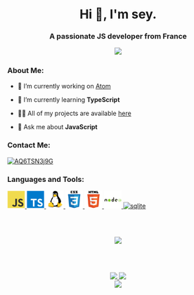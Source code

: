 <h1 align="center">Hi 👋, I'm sey.</h1>
<h3 align="center">A passionate JS developer from France</h3>


<div align="center">
  <a href="https://github.com/seyiooo"/>
  <img src="https://komarev.com/ghpvc/?username=seyiooo&label=Profile%20views&color=0e75b6&style=for-the-badge&color=7289da" width="15%"/>
  </a>
</div>

<h3>About Me:</h3>

- 🔭 I’m currently working on [Atom](https://discord.gg/AQ6TSN3j9G)

- 🌱 I’m currently learning **TypeScript**

- 👨‍💻 All of my projects are available [here](https://github.com/seyiooo?tab=repositories)

- 💬 Ask me about **JavaScript**

<h3>Contact Me:</h3>
<div>
  <a href="https://discord.gg/AQ6TSN3j9G" target="blank"><img align="center" src="https://raw.githubusercontent.com/rahuldkjain/github-profile-readme-generator/master/src/images/icons/Social/discord.svg" alt="AQ6TSN3j9G" height="30" width="40" /></a>
</div>

<h3>Languages and Tools:</h3>
<div>
  <a href="https://developer.mozilla.org/en-US/docs/Web/JavaScript" target="_blank" rel="noreferrer"> <img src="https://raw.githubusercontent.com/devicons/devicon/master/icons/javascript/javascript-original.svg" alt="javascript" width="40" height="40"/> <a href="https://www.typescriptlang.org/" target="_blank" rel="noreferrer"> <img src="https://raw.githubusercontent.com/devicons/devicon/master/icons/typescript/typescript-original.svg" alt="typescript" width="40" height="40"/> <a href="https://www.linux.org/" target="_blank" rel="noreferrer"> <img src="https://raw.githubusercontent.com/devicons/devicon/master/icons/linux/linux-original.svg" alt="linux" width="40" height="40"/> <a href="https://www.w3schools.com/css" target="_blank" rel="noreferrer"> <img src="https://raw.githubusercontent.com/devicons/devicon/master/icons/css3/css3-original-wordmark.svg" alt="css3" width="40" height="40"/> <a href="https://www.w3.org/html" target="_blank" rel="noreferrer"> <img src="https://raw.githubusercontent.com/devicons/devicon/master/icons/html5/html5-original-wordmark.svg" alt="html5" width="40" height="40"/> <a href="https://nodejs.org" target="_blank" rel="noreferrer"> <img src="https://raw.githubusercontent.com/devicons/devicon/master/icons/nodejs/nodejs-original-wordmark.svg" alt="nodejs" width="40" height="40"/> <a href="https://www.sqlite.org/" target="_blank" rel="noreferrer"> <img src="https://www.vectorlogo.zone/logos/sqlite/sqlite-icon.svg" alt="sqlite" width="40" height="40"/>
</div>

<br><br>

<div align="center">
    <img src="https://cdn.buymeacoffee.com/buttons/v2/default-yellow.png" width="25%"/>
</div>

<br><br>

<div align="center">
  <tr style="display:flex; justify-content: space-around">
    <td align="center" width="50%" style="margin: auto 0">
      <a href="https://github.com/seyiooo"/>
      <img src="https://github-readme-stats.vercel.app/api?username=seyiooo&count_private=true&show_icons=true&theme=discord_old_blurple&layout=compact&hide_title=true&count_private=true&include_all_commits=true&enable_animations=true&border_color=2f3136" width="50%"/>
    </td>
      <a href="https://github.com/seyiooo?tab=repositories"/>
      <td align="center" width="50%" style="margin-right: 40px;">
      <img src="https://github-readme-stats.vercel.app/api/top-langs/?username=seyiooo&theme=discord_old_blurple&langs_count=8&layout=compact&enable_animations=true&border_color=2f3136" width="40%"/>
    </td>
  </tr>
</div>

<div align="center">
  <a href="https://github.com/seyiooo/disbot"/>
  <img src="https://github-readme-stats.vercel.app/api/pin/?username=seyiooo&layout=compact&theme=discord_old_blurple&enable_animations=true&repo=disbot&border_color=2f3136"/>
</div>
